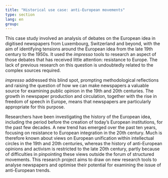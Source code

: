 ```yaml
---
title: "Historical use case: anti-European movements"
type: section
lang: en
group: 
---
```


This case study involved an analysis of debates on the European idea in digitised newspapers from Luxembourg, Switzerland and beyond, with the aim of identifying tensions around the European idea from the late 19th century to the 1950s. It used the *impresso* tools to research an aspect of those debates that has received little attention: resistance to Europe. The lack of previous research on this question is undoubtedly related to the complex sources required.

<!-- more -->

*impresso* addressed this blind spot, prompting methodological reflections and raising the question of how we can make newspapers a valuable source for examining public opinion in the 19th and 20th centuries. The growth in newspaper production and circulation, together with the rise in freedom of speech in Europe, means that newspapers are particularly appropriate for this purpose.

Researchers have been investigating the history of the European idea, including the period before the creation of today’s European institutions, for the past few decades. A new trend has emerged over the past ten years, focusing on resistance to European integration in the 20th century. Much is therefore known about views on European unification within intellectual circles in the 19th and 20th centuries, whereas the history of anti-European opinions and activism is restricted to the late 20th century, partly because of difficulties in pinpointing these views outside the forum of structured movements. This research project aims to draw on new research tools to analyse newspapers and optimise their potential for examining the issue of anti-European trends.
